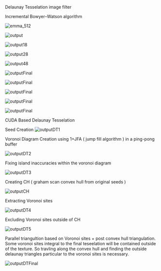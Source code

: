 Delaunay Tesselation image filter

Incremental Bowyer–Watson algorithm

![emma_512](https://user-images.githubusercontent.com/3598240/234775629-a062dcbc-c031-401d-9ff4-a9184972dd0e.png)

![output](https://user-images.githubusercontent.com/3598240/234775999-390ee40f-3ec0-40cf-8ce2-131316b3e73a.png)

![output18](https://user-images.githubusercontent.com/3598240/234777361-5119ddc1-9898-408b-8f31-9cbd36e60102.png)

![output28](https://user-images.githubusercontent.com/3598240/234777388-f0282df2-5b73-4a20-aa0d-077ce35d9390.png)

![output48](https://user-images.githubusercontent.com/3598240/234777416-aa9689f3-eb24-4e30-a214-d4c83f160f9a.png)

![outputFinal](https://user-images.githubusercontent.com/3598240/234972056-b8bf4a42-e0da-487e-b32b-4de566a59fe5.png)

![outputFinal](https://user-images.githubusercontent.com/3598240/234981307-c7b2324e-2524-419f-9ad6-4750ac79e157.png)

![outputFinal](https://github.com/AryaGosuDev/DelauneyTesselationCUDA/assets/3598240/246a0de9-411c-4cc4-8ae6-ca32570df4f9)

![outputFinal](https://github.com/AryaGosuDev/DelauneyTesselationCUDA/assets/3598240/6334740e-6d79-43e9-9e8c-17d0953cbabb)

![outputFinal](https://github.com/AryaGosuDev/DelauneyTesselationCUDA/assets/3598240/3f1aa811-feff-4937-ac8e-fb5825f2566d)


CUDA Based Delaunay Tesselation

Seed Creation
![outputDT1](https://github.com/AryaGosuDev/DelauneyTesselationCUDA/assets/3598240/f606066b-6ed4-4cc8-906a-d53ad2f00970)

Voronoi Diagram Creation using 1+JFA ( jump fill algorithm ) in a ping-pong buffer

![outputDT2](https://github.com/AryaGosuDev/DelauneyTesselationCUDA/assets/3598240/25593294-4e3a-47d9-ac55-3d8ea71c7c5d)

Fixing island inaccuracies within the voronoi diagram

![outputDT3](https://github.com/AryaGosuDev/DelauneyTesselationCUDA/assets/3598240/8b891aa1-ae25-482d-81aa-fa0fd65dccf2)

Creating CH ( graham scan convex hull from original seeds )

![outputCH](https://github.com/AryaGosuDev/DelauneyTesselationCUDA/assets/3598240/3cf1f714-bdf8-49f0-b0bc-d46103a23ec3)

Extracting Voronoi sites

![outputDT4](https://github.com/AryaGosuDev/DelauneyTesselationCUDA/assets/3598240/764cc26f-ce8e-4d5c-93df-075c96bf0573)

Excluding Voronoi sites outside of CH

![outputDT5](https://github.com/AryaGosuDev/DelauneyTesselationCUDA/assets/3598240/871fc316-18ef-4176-a924-9a8ca7ce8971)

Parallel triangultion based on Voronoi sites + post convex hull triangulation. Some voronoi sites integral to the final
teseelation will be contained outside of the texture. So travling along the convex hull and finding the outside delaunay
triangles particular to the voronoi sites is necessary.

![outputDTFinal](https://github.com/AryaGosuDev/DelauneyTesselationCUDA/assets/3598240/149098da-2019-43b3-8beb-1c3d86605061)


